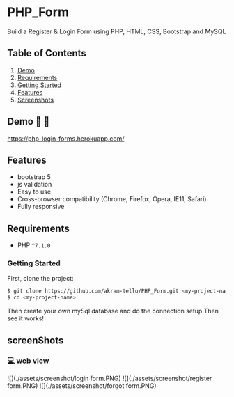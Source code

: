 # PHP_Form
Build a Register &amp; Login Form using PHP, HTML, CSS, Bootstrap and MySQL

## Table of Contents
1. [Demo](#Demo)
1. [Requirements](#requirements)
1. [Getting Started](#getting-started)
1. [Features](#features)
1. [Screenshots](#screenShots)

## Demo :rocket: :rocket:
https://php-login-forms.herokuapp.com/

## Features
* bootstrap 5
* js validation
* Easy to use
* Cross-browser compatibility (Chrome, Firefox, Opera, IE11, Safari)
* Fully responsive

## Requirements
* PHP `^7.1.0`

### Getting Started

First, clone the project:

```bash
$ git clone https://github.com/akram-tello/PHP_Form.git <my-project-name>
$ cd <my-project-name>
```
Then create your own mySql database and do the connection setup
Then see it works! 


## screenShots
### 💻 web view
![](./assets/screenshot/login form.PNG)
![](./assets/screenshot/register form.PNG)
![](./assets/screenshot/forgot form.PNG)